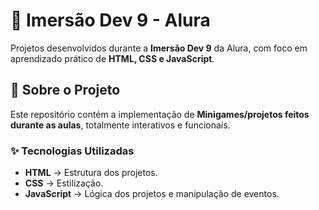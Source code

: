 # 🚀 Imersão Dev 9 - Alura  
Projetos desenvolvidos durante a **Imersão Dev 9** da Alura, com foco em aprendizado prático de **HTML, CSS e JavaScript**.

## 📌 Sobre o Projeto  
Este repositório contém a implementação de **Minigames/projetos feitos durante as aulas**, totalmente interativos e funcionais.  

### ✨ Tecnologias Utilizadas  
- **HTML** → Estrutura dos projetos.  
- **CSS** → Estilização.  
- **JavaScript** → Lógica dos projetos e manipulação de eventos.  

